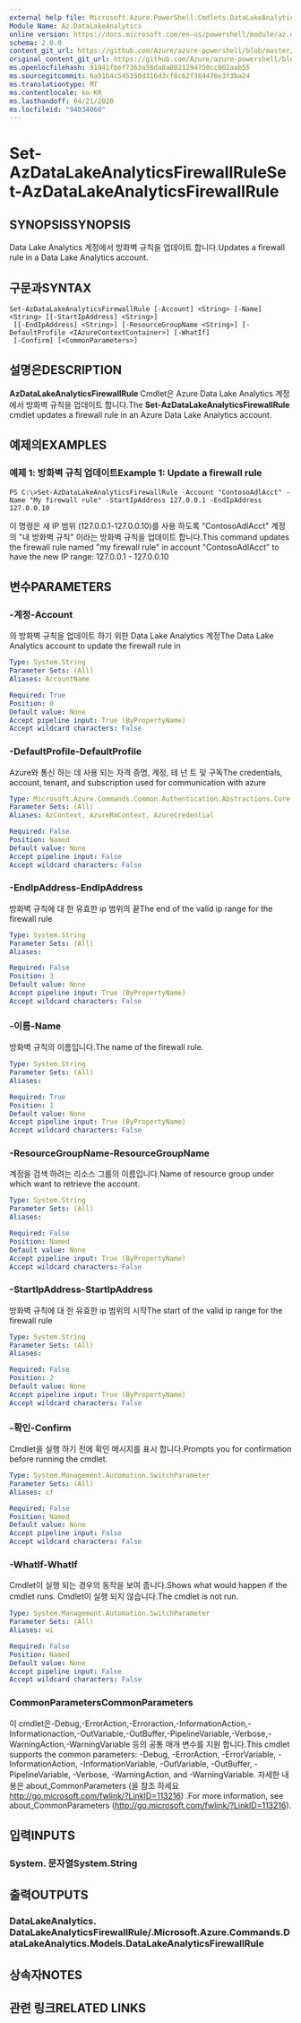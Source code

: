 ```yaml
---
external help file: Microsoft.Azure.PowerShell.Cmdlets.DataLakeAnalytics.dll-Help.xml
Module Name: Az.DataLakeAnalytics
online version: https://docs.microsoft.com/en-us/powershell/module/az.datalakeanalytics/set-azdatalakeanalyticsfirewallrule
schema: 2.0.0
content_git_url: https://github.com/Azure/azure-powershell/blob/master/src/DataLakeAnalytics/DataLakeAnalytics/help/Set-AzDataLakeAnalyticsFirewallRule.md
original_content_git_url: https://github.com/Azure/azure-powershell/blob/master/src/DataLakeAnalytics/DataLakeAnalytics/help/Set-AzDataLakeAnalyticsFirewallRule.md
ms.openlocfilehash: 91941fbef7363a56da8a8021294750cc862aab55
ms.sourcegitcommit: 6a91b4c545350d316d3cf8c62f384478e3f3ba24
ms.translationtype: MT
ms.contentlocale: ko-KR
ms.lasthandoff: 04/21/2020
ms.locfileid: "94034060"
---
```

# <span data-ttu-id="02de2-101">Set-AzDataLakeAnalyticsFirewallRule</span><span class="sxs-lookup"><span data-stu-id="02de2-101">Set-AzDataLakeAnalyticsFirewallRule</span></span>

## <span data-ttu-id="02de2-102">SYNOPSIS</span><span class="sxs-lookup"><span data-stu-id="02de2-102">SYNOPSIS</span></span>
<span data-ttu-id="02de2-103">Data Lake Analytics 계정에서 방화벽 규칙을 업데이트 합니다.</span><span class="sxs-lookup"><span data-stu-id="02de2-103">Updates a firewall rule in a Data Lake Analytics account.</span></span>

## <span data-ttu-id="02de2-104">구문과</span><span class="sxs-lookup"><span data-stu-id="02de2-104">SYNTAX</span></span>

```
Set-AzDataLakeAnalyticsFirewallRule [-Account] <String> [-Name] <String> [[-StartIpAddress] <String>]
 [[-EndIpAddress] <String>] [-ResourceGroupName <String>] [-DefaultProfile <IAzureContextContainer>] [-WhatIf]
 [-Confirm] [<CommonParameters>]
```

## <span data-ttu-id="02de2-105">설명은</span><span class="sxs-lookup"><span data-stu-id="02de2-105">DESCRIPTION</span></span>
<span data-ttu-id="02de2-106">**AzDataLakeAnalyticsFirewallRule** Cmdlet은 Azure Data Lake Analytics 계정에서 방화벽 규칙을 업데이트 합니다.</span><span class="sxs-lookup"><span data-stu-id="02de2-106">The **Set-AzDataLakeAnalyticsFirewallRule** cmdlet updates a firewall rule in an Azure Data Lake Analytics account.</span></span>

## <span data-ttu-id="02de2-107">예제의</span><span class="sxs-lookup"><span data-stu-id="02de2-107">EXAMPLES</span></span>

### <span data-ttu-id="02de2-108">예제 1: 방화벽 규칙 업데이트</span><span class="sxs-lookup"><span data-stu-id="02de2-108">Example 1: Update a firewall rule</span></span>
```
PS C:\>Set-AzDataLakeAnalyticsFirewallRule -Account "ContosoAdlAcct" -Name "My firewall rule" -StartIpAddress 127.0.0.1 -EndIpAddress 127.0.0.10
```

<span data-ttu-id="02de2-109">이 명령은 새 IP 범위 (127.0.0.1-127.0.0.10)를 사용 하도록 "ContosoAdlAcct" 계정의 "내 방화벽 규칙" 이라는 방화벽 규칙을 업데이트 합니다.</span><span class="sxs-lookup"><span data-stu-id="02de2-109">This command updates the firewall rule named "my firewall rule" in account "ContosoAdlAcct" to have the new IP range: 127.0.0.1 - 127.0.0.10</span></span>

## <span data-ttu-id="02de2-110">변수</span><span class="sxs-lookup"><span data-stu-id="02de2-110">PARAMETERS</span></span>

### <span data-ttu-id="02de2-111">-계정</span><span class="sxs-lookup"><span data-stu-id="02de2-111">-Account</span></span>
<span data-ttu-id="02de2-112">의 방화벽 규칙을 업데이트 하기 위한 Data Lake Analytics 계정</span><span class="sxs-lookup"><span data-stu-id="02de2-112">The Data Lake Analytics account to update the firewall rule in</span></span>

```yaml
Type: System.String
Parameter Sets: (All)
Aliases: AccountName

Required: True
Position: 0
Default value: None
Accept pipeline input: True (ByPropertyName)
Accept wildcard characters: False
```

### <span data-ttu-id="02de2-113">-DefaultProfile</span><span class="sxs-lookup"><span data-stu-id="02de2-113">-DefaultProfile</span></span>
<span data-ttu-id="02de2-114">Azure와 통신 하는 데 사용 되는 자격 증명, 계정, 테 넌 트 및 구독</span><span class="sxs-lookup"><span data-stu-id="02de2-114">The credentials, account, tenant, and subscription used for communication with azure</span></span>

```yaml
Type: Microsoft.Azure.Commands.Common.Authentication.Abstractions.Core.IAzureContextContainer
Parameter Sets: (All)
Aliases: AzContext, AzureRmContext, AzureCredential

Required: False
Position: Named
Default value: None
Accept pipeline input: False
Accept wildcard characters: False
```

### <span data-ttu-id="02de2-115">-EndIpAddress</span><span class="sxs-lookup"><span data-stu-id="02de2-115">-EndIpAddress</span></span>
<span data-ttu-id="02de2-116">방화벽 규칙에 대 한 유효한 ip 범위의 끝</span><span class="sxs-lookup"><span data-stu-id="02de2-116">The end of the valid ip range for the firewall rule</span></span>

```yaml
Type: System.String
Parameter Sets: (All)
Aliases:

Required: False
Position: 3
Default value: None
Accept pipeline input: True (ByPropertyName)
Accept wildcard characters: False
```

### <span data-ttu-id="02de2-117">-이름</span><span class="sxs-lookup"><span data-stu-id="02de2-117">-Name</span></span>
<span data-ttu-id="02de2-118">방화벽 규칙의 이름입니다.</span><span class="sxs-lookup"><span data-stu-id="02de2-118">The name of the firewall rule.</span></span>

```yaml
Type: System.String
Parameter Sets: (All)
Aliases:

Required: True
Position: 1
Default value: None
Accept pipeline input: True (ByPropertyName)
Accept wildcard characters: False
```

### <span data-ttu-id="02de2-119">-ResourceGroupName</span><span class="sxs-lookup"><span data-stu-id="02de2-119">-ResourceGroupName</span></span>
<span data-ttu-id="02de2-120">계정을 검색 하려는 리소스 그룹의 이름입니다.</span><span class="sxs-lookup"><span data-stu-id="02de2-120">Name of resource group under which want to retrieve the account.</span></span>

```yaml
Type: System.String
Parameter Sets: (All)
Aliases:

Required: False
Position: Named
Default value: None
Accept pipeline input: True (ByPropertyName)
Accept wildcard characters: False
```

### <span data-ttu-id="02de2-121">-StartIpAddress</span><span class="sxs-lookup"><span data-stu-id="02de2-121">-StartIpAddress</span></span>
<span data-ttu-id="02de2-122">방화벽 규칙에 대 한 유효한 ip 범위의 시작</span><span class="sxs-lookup"><span data-stu-id="02de2-122">The start of the valid ip range for the firewall rule</span></span>

```yaml
Type: System.String
Parameter Sets: (All)
Aliases:

Required: False
Position: 2
Default value: None
Accept pipeline input: True (ByPropertyName)
Accept wildcard characters: False
```

### <span data-ttu-id="02de2-123">-확인</span><span class="sxs-lookup"><span data-stu-id="02de2-123">-Confirm</span></span>
<span data-ttu-id="02de2-124">Cmdlet을 실행 하기 전에 확인 메시지를 표시 합니다.</span><span class="sxs-lookup"><span data-stu-id="02de2-124">Prompts you for confirmation before running the cmdlet.</span></span>

```yaml
Type: System.Management.Automation.SwitchParameter
Parameter Sets: (All)
Aliases: cf

Required: False
Position: Named
Default value: None
Accept pipeline input: False
Accept wildcard characters: False
```

### <span data-ttu-id="02de2-125">-WhatIf</span><span class="sxs-lookup"><span data-stu-id="02de2-125">-WhatIf</span></span>
<span data-ttu-id="02de2-126">Cmdlet이 실행 되는 경우의 동작을 보여 줍니다.</span><span class="sxs-lookup"><span data-stu-id="02de2-126">Shows what would happen if the cmdlet runs.</span></span>
<span data-ttu-id="02de2-127">Cmdlet이 실행 되지 않습니다.</span><span class="sxs-lookup"><span data-stu-id="02de2-127">The cmdlet is not run.</span></span>

```yaml
Type: System.Management.Automation.SwitchParameter
Parameter Sets: (All)
Aliases: wi

Required: False
Position: Named
Default value: None
Accept pipeline input: False
Accept wildcard characters: False
```

### <span data-ttu-id="02de2-128">CommonParameters</span><span class="sxs-lookup"><span data-stu-id="02de2-128">CommonParameters</span></span>
<span data-ttu-id="02de2-129">이 cmdlet은-Debug,-ErrorAction,-Erroraction,-InformationAction,-Informationaction,-OutVariable,-OutBuffer,-PipelineVariable,-Verbose,-WarningAction,-WarningVariable 등의 공통 매개 변수를 지원 합니다.</span><span class="sxs-lookup"><span data-stu-id="02de2-129">This cmdlet supports the common parameters: -Debug, -ErrorAction, -ErrorVariable, -InformationAction, -InformationVariable, -OutVariable, -OutBuffer, -PipelineVariable, -Verbose, -WarningAction, and -WarningVariable.</span></span> <span data-ttu-id="02de2-130">자세한 내용은 about_CommonParameters (을 참조 하세요 http://go.microsoft.com/fwlink/?LinkID=113216) .</span><span class="sxs-lookup"><span data-stu-id="02de2-130">For more information, see about_CommonParameters (http://go.microsoft.com/fwlink/?LinkID=113216).</span></span>

## <span data-ttu-id="02de2-131">입력</span><span class="sxs-lookup"><span data-stu-id="02de2-131">INPUTS</span></span>

### <span data-ttu-id="02de2-132">System. 문자열</span><span class="sxs-lookup"><span data-stu-id="02de2-132">System.String</span></span>

## <span data-ttu-id="02de2-133">출력</span><span class="sxs-lookup"><span data-stu-id="02de2-133">OUTPUTS</span></span>

### <span data-ttu-id="02de2-134">DataLakeAnalytics. DataLakeAnalyticsFirewallRule/.</span><span class="sxs-lookup"><span data-stu-id="02de2-134">Microsoft.Azure.Commands.DataLakeAnalytics.Models.DataLakeAnalyticsFirewallRule</span></span>

## <span data-ttu-id="02de2-135">상속자</span><span class="sxs-lookup"><span data-stu-id="02de2-135">NOTES</span></span>

## <span data-ttu-id="02de2-136">관련 링크</span><span class="sxs-lookup"><span data-stu-id="02de2-136">RELATED LINKS</span></span>
